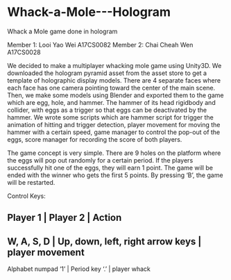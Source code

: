 # Whack-a-Mole---Hologram
Whack a Mole game done in hologram

Member 1: Looi Yao Wei	 	A17CS0082
Member 2: Chai Cheah Wen	A17CS0028

We decided to make a multiplayer whacking mole game using Unity3D. We downloaded the hologram pyramid asset from the asset store to get a template of holographic display models. There are 4 separate faces where each face has one camera pointing toward the center of the main scene. Then, we make some models using Blender and exported them to the game which are egg, hole, and hammer. The hammer of its head rigidbody and collider, with eggs as a trigger so that eggs can be deactivated by the hammer. We wrote some scripts which are hammer script for trigger the animation of hitting and trigger detection, player movement for moving the hammer with a certain speed, game manager to control the pop-out of the eggs, score manager for recording the score of both players. 

The game concept is very simple. There are 9 holes on the platform where the eggs will pop out randomly for a certain period. If the players successfully hit one of the eggs, they will earn 1 point. The game will be ended with the winner who gets the first 5 points. By pressing ‘B’, the game will be restarted.

Control Keys:

Player 1	           |  Player 2	                        |  Action
-----------------------------------------------------------------------------
W, A, S, D 	         |  Up, down, left, right arrow keys 	|  player movement
-----------------------------------------------------------------------------
Alphabet numpad ‘1’  |  Period key ‘.’                  	|  player whack


